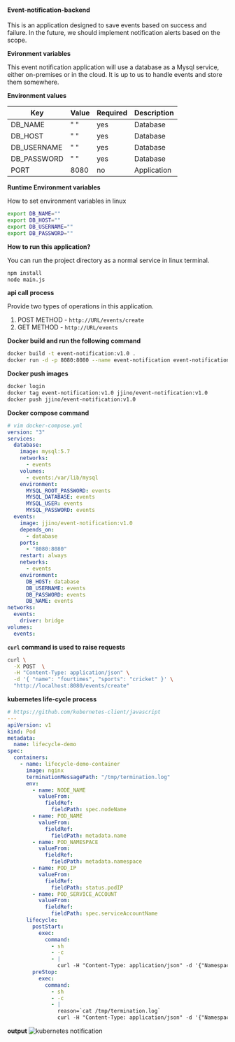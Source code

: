 #### Event-notification-backend

This is an application designed to save events based on success and failure. In the future, we should implement notification alerts based on the scope.

**Evironment variables**

This event notification application will use a database as a Mysql service, either on-premises or in the cloud. It is up to us to handle events and store them somewhere.

**Environment values**

| Key         | Value | Required | Description |
| ----------- | ----- | -------- | ----------- |
| DB_NAME     | " "   | yes      | Database    |
| DB_HOST     | " "   | yes      | Database    |
| DB_USERNAME | " "   | yes      | Database    |
| DB_PASSWORD | " "   | yes      | Database    |
| PORT        | 8080  | no       | Application |

**Runtime Environment variables**

How to set environment variables in linux

```bash
export DB_NAME=""
export DB_HOST=""
export DB_USERNAME=""
export DB_PASSWORD=""
```

**How to run this application?**

You can run the project directory as a normal service in linux terminal.

```bash
npm install
node main.js
```
**api call process**

Provide two types of operations in this application.

1. POST METHOD - `http://URL/events/create`
2. GET METHOD - `http://URL/events`

**Docker build and run the following command**

```bash
docker build -t event-notification:v1.0 .
docker run -d -p 8080:8080 --name event-notification event-notification:v1.0
```
**Docker push images**

```bash
docker login 
docker tag event-notification:v1.0 jjino/event-notification:v1.0
docker push jjino/event-notification:v1.0
```

**Docker compose command**

```yml
# vim docker-compose.yml
version: "3"
services:
  database:
    image: mysql:5.7
    networks:
      - events
    volumes:
      - events:/var/lib/mysql
    environment:
      MYSQL_ROOT_PASSWORD: events
      MYSQL_DATABASE: events
      MYSQL_USER: events
      MYSQL_PASSWORD: events
  events:
    image: jjino/event-notification:v1.0
    depends_on:
      - database
    ports:
      - "8080:8080"
    restart: always
    networks:
      - events
    environment:
      DB_HOST: database
      DB_USERNAME: events
      DB_PASSWORD: events
      DB_NAME: events
networks:
  events:
    driver: bridge
volumes:
  events:
```

**`curl` command is used to raise requests**

```bash
curl \
  -X POST  \
  -H "Content-Type: application/json" \
  -d '{ "name": "fourtimes", "sports": "cricket" }' \
  "http://localhost:8080/events/create"  

```

**kubernetes life-cycle process**

```yml
# https://github.com/kubernetes-client/javascript
---
apiVersion: v1
kind: Pod
metadata:
  name: lifecycle-demo
spec:
  containers:
    - name: lifecycle-demo-container
      image: nginx
      terminationMessagePath: "/tmp/termination.log"
      env:
        - name: NODE_NAME
          valueFrom:
            fieldRef:
              fieldPath: spec.nodeName
        - name: POD_NAME
          valueFrom:
            fieldRef:
              fieldPath: metadata.name
        - name: POD_NAMESPACE
          valueFrom:
            fieldRef:
              fieldPath: metadata.namespace
        - name: POD_IP
          valueFrom:
            fieldRef:
              fieldPath: status.podIP
        - name: POD_SERVICE_ACCOUNT
          valueFrom:
            fieldRef:
              fieldPath: spec.serviceAccountName
      lifecycle:
        postStart:
          exec:
            command:
              - sh
              - -c
              - |
                curl -H "Content-Type: application/json" -d '{"Namespace": "'$POD_NAMESPACE'", "POD": "'$POD_NAME'", "POD_IP": "'$POD_IP'", "RUNNING_POD_HOSTNAME": "'$NODE_NAME'", "STATUS": "Pod started"}' -X POST http://localhost:8080/events/create
        preStop:
          exec:
            command:
              - sh
              - -c
              - |
                reason=`cat /tmp/termination.log`
                curl -H "Content-Type: application/json" -d '{"Namespace": "'$POD_NAMESPACE'", "POD": "'$POD_NAME'", "POD_IP": "'$POD_IP'", "RUNNING_POD_HOSTNAME": "'$NODE_NAME'", "STATUS": "Pod deleted"}' -X POST http://localhost:8080/events/create
```

**output**
![kubernetes notification](https://user-images.githubusercontent.com/57703276/142879784-c21c3855-8b1d-4c8e-a78b-b6f7448e19a5.png)
